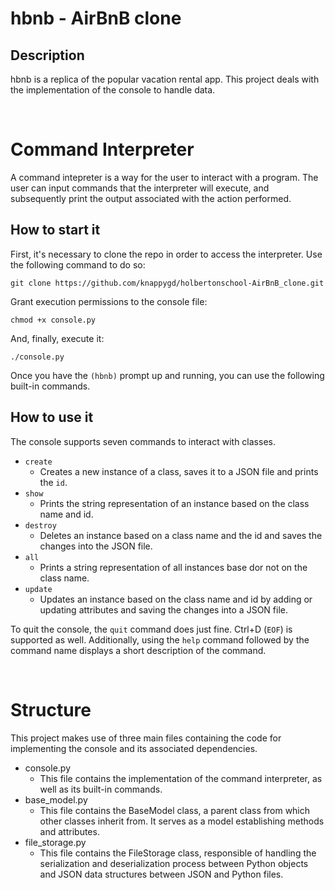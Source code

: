 # hbnb - AirBnB clone
## Description
hbnb is a replica of the popular vacation rental app. This project deals with the implementation of the console to handle data.

<br>

# Command Interpreter
A command intepreter is a way for the user to interact with a program. The user can input commands that the interpreter will execute, and subsequently print the output associated with the action performed.
## How to start it
First, it's necessary to clone the repo in order to access the interpreter. Use the following command to do so:
<br>

`git clone https://github.com/knappygd/holbertonschool-AirBnB_clone.git`
<br>

Grant execution permissions to the console file:
<br>

`chmod +x console.py`
<br>

And, finally, execute it:
<br>

`./console.py`
<br>

Once you have the `(hbnb)` prompt up and running, you can use the following built-in commands.

## How to use it
The console supports seven commands to interact with classes.

* `create`
    * Creates a new instance of a class, saves it to a JSON file and prints the `id`.
* `show`
    * Prints the string representation of an instance based on the class name and id.
* `destroy`
    * Deletes an instance based on a class name and the id and saves the changes into the JSON file.
* `all`
    * Prints a string representation of all instances base dor not on the class name.
* `update`
    * Updates an instance based on the class name and id by adding or updating attributes and saving the changes into a JSON file.

To quit the console, the `quit` command does just fine. Ctrl+D (`EOF`) is supported as well. Additionally, using the `help` command followed by the command name displays a short description of the command.

<br>

# Structure
This project makes use of three main files containing the code for implementing the console and its associated dependencies.
* console.py
    * This file contains the implementation of the command interpreter, as well as its built-in commands.
* base_model.py
    * This file contains the BaseModel class, a parent class from which other classes inherit from. It serves as a model establishing methods and attributes.
* file_storage.py
    * This file contains the FileStorage class, responsible of handling the serialization and deserialization process between Python objects and JSON data structures between JSON and Python files.
